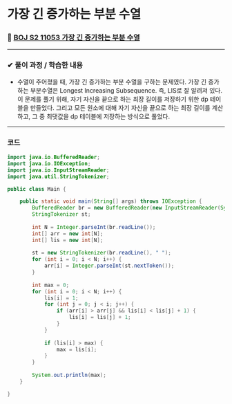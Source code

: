 # **가장 긴 증가하는 부분 수열**
### 📌 [BOJ S2 11053 가장 긴 증가하는 부분 수열](https://www.acmicpc.net/problem/11053)
-------------
### **✔ 풀이 과정 / 학습한 내용**
- 수열이 주어졌을 때, 가장 긴 증가하는 부분 수열을 구하는 문제였다. 가장 긴 증가하는 부분수열은 Longest Increasing Subsequence. 즉, LIS로 잘 알려져 있다.
이 문제를 풀기 위해, 자기 자신을 끝으로 하는 최장 길이를 저장하기 위한 dp 테이블을 만들었다. 그리고 모든 원소에 대해 자기 자신을 끝으로 하는 최장 길이를 계산하고,
그 중 최댓값을 dp 테이블에 저장하는 방식으로 풀었다.
-------------
### **코드**
```java
import java.io.BufferedReader;
import java.io.IOException;
import java.io.InputStreamReader;
import java.util.StringTokenizer;

public class Main {

	public static void main(String[] args) throws IOException {
		BufferedReader br = new BufferedReader(new InputStreamReader(System.in));
		StringTokenizer st;
		
		int N = Integer.parseInt(br.readLine());
		int[] arr = new int[N];
		int[] lis = new int[N];
		
		st = new StringTokenizer(br.readLine(), " ");
		for (int i = 0; i < N; i++) {
			arr[i] = Integer.parseInt(st.nextToken());
		}
		
		int max = 0;
		for (int i = 0; i < N; i++) {
			lis[i] = 1;
			for (int j = 0; j < i; j++) {
				if (arr[i] > arr[j] && lis[i] < lis[j] + 1) {
					lis[i] = lis[j] + 1;
				}
			}
			
			if (lis[i] > max) {
				max = lis[i];
			}
		}
		
		System.out.println(max);
	}

}
```